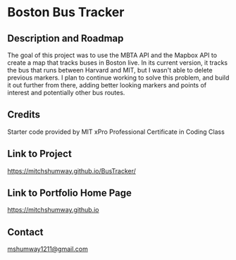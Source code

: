 # Boston Bus Tracker

## Description and Roadmap

The goal of this project was to use the MBTA API and the Mapbox API to create a map that tracks buses in Boston live. In its current version, it tracks the bus that runs between Harvard and MIT, but I wasn't able to delete previous markers. I plan to continue working to solve this problem, and build it out further from there, adding better looking markers and points of interest and potentially other bus routes.

## Credits

Starter code provided by MIT xPro Professional Certificate in Coding Class

## Link to Project

https://mitchshumway.github.io/BusTracker/

## Link to Portfolio Home Page

https://mitchshumway.github.io

## Contact

mshumway1211@gmail.com
